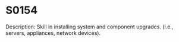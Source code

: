 # S0154
Description: Skill in installing system and component upgrades. (i.e., servers, appliances, network devices).
